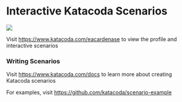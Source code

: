 # Interactive Katacoda Scenarios

[![](http://shields.katacoda.com/katacoda/eacardenase/count.svg)](https://www.katacoda.com/eacardenase "Get your profile on Katacoda.com")

Visit https://www.katacoda.com/eacardenase to view the profile and interactive scenarios

### Writing Scenarios
Visit https://www.katacoda.com/docs to learn more about creating Katacoda scenarios

For examples, visit https://github.com/katacoda/scenario-example
